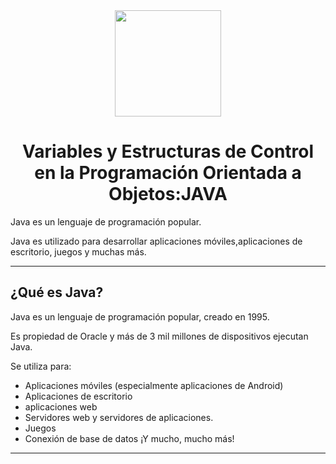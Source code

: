 <div align="center">
  <img align="center" src="https://github.com/Thomas-Boi/devicon/blob/master/icons/java/java-original-wordmark.svg" height="170"/>

  # Variables y Estructuras de Control en la Programación Orientada a Objetos:JAVA
</div

Java es un lenguaje de programación popular.

Java es utilizado para desarrollar aplicaciones móviles,aplicaciones de escritorio, juegos y muchas más.

***
## ¿Qué es Java?

Java es un lenguaje de programación popular, creado en 1995.

Es propiedad de Oracle y más de 3 mil millones de dispositivos ejecutan Java.

Se utiliza para:

  - Aplicaciones móviles (especialmente aplicaciones de Android)
  - Aplicaciones de escritorio
  - aplicaciones web
  - Servidores web y servidores de aplicaciones.
  - Juegos
  - Conexión de base de datos
¡Y mucho, mucho más!

***





 
